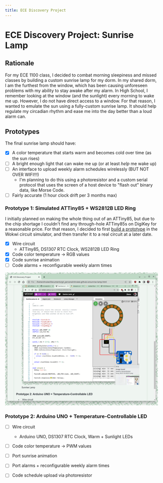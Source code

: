 ```yaml
---
title: ECE Discovery Project
---
```


# ECE Discovery Project: Sunrise Lamp

## Rationale
For my ECE 1100 class, I decided to combat morning sleepiness and missed classes by building a custom sunrise lamp for my dorm. In my shared dorm, I am the furthest from the window, which has been causing unforeseen problems with my ability to stay awake after my alarm. In High School, I remember looking at the window (and the sunlight) every morning to wake me up. However, I do not have direct access to a window. For that reason, I wanted to emulate the sun using a fully-custom sunrise lamp. It should help regulate my circadian rhythm and ease me into the day better than a loud alarm can.

## Prototypes
The final sunrise lamp should have:

- [x] A color temperature that starts warm and becomes cold over time (as the sun rises)
- [ ] A bright enough light that can wake me up (or at least *help* me wake up)
- [ ] An interface to upload weekly alarm schedules wirelessly (BUT NOT OVER WIFI!!!)
	- I'm planning to do this using a photoresistor and a custom serial protocol that uses the screen of a host device to "flash out" binary data, like Morse Code.
- [ ] Fairly accurate (1 hour clock drift per 3 months max)

### Prototype 1: Simulated ATTiny85 + WS2812B LED Ring
I initially planned on making the whole thing out of an ATTiny85, but due to the chip shortage I couldn't find any through-hole ATTiny85s on DigiKey for a reasonable price. For that reason, I decided to first [build a prototype](https://wokwi.com/projects/349682624993690195) in the Wokwi circuit simulator, and then transfer it to a real circuit at a later date.

- [x] Wire circuit
	- ATTiny85, DS1307 RTC Clock, WS2812B LED Ring
- [x] Code color temperature -> RGB values
- [x] Code sunrise animation
- [ ] Code alarms + reconfigurable weekly alarm times

![Sunrise Lamp](media/sunrise-lamp-sim.png)

### Prototype 2: Arduino UNO + Temperature-Controllable LED

- [ ] Wire circuit
	- Arduino UNO, DS1307 RTC Clock, Warm + Sunlight LEDs
- [ ] Code color temperature -> PWM values
- [ ] Port sunrise animation
- [ ] Port alarms + reconfigurable weekly alarm times
- [ ] Code schedule upload via photoresistor

